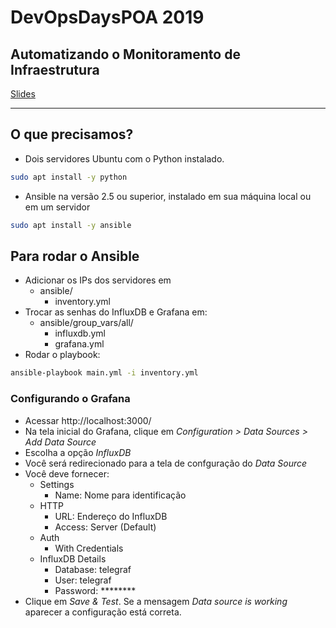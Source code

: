 # DevOpsDaysPOA 2019

## Automatizando o Monitoramento de Infraestrutura

[Slides](https://google.com)

---

## O que precisamos?
- Dois servidores Ubuntu com o Python instalado.

```bash
sudo apt install -y python
```

- Ansible na versão 2.5 ou superior, instalado em sua máquina local ou em um servidor

```bash
sudo apt install -y ansible
```

## Para rodar o Ansible
- Adicionar os IPs dos servidores em 
  - ansible/
    - inventory.yml
- Trocar as senhas do InfluxDB e Grafana em:
  - ansible/group_vars/all/
    - influxdb.yml
    - grafana.yml
- Rodar o playbook:

```bash
ansible-playbook main.yml -i inventory.yml
```
### Configurando o Grafana
- Acessar http://localhost:3000/
- Na tela inicial do Grafana, clique em *Configuration > Data Sources > Add Data Source*
- Escolha a opção *InfluxDB*
- Você será redirecionado para a tela de confguração do *Data Source*
- Você deve fornecer:
  - Settings
    - Name: Nome para identificação
  - HTTP
    - URL: Endereço do InfluxDB
    - Access: Server (Default)
  - Auth
    - With Credentials
  - InfluxDB Details
    - Database: telegraf
    - User: telegraf
    - Password: ********
- Clique em *Save & Test*. Se a mensagem *Data source is working* aparecer a configuração está correta.
